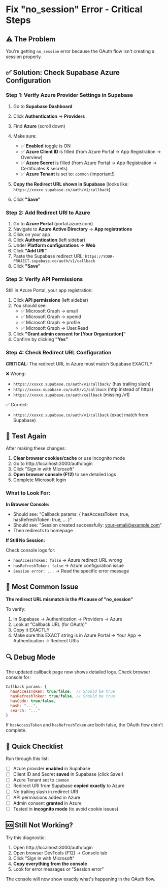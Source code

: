 # Fix "no_session" Error - Critical Steps

## ⚠️ The Problem

You're getting `no_session` error because the OAuth flow isn't creating a session properly.

## ✅ Solution: Check Supabase Azure Configuration

### Step 1: Verify Azure Provider Settings in Supabase

1. Go to **Supabase Dashboard**
2. Click **Authentication** → **Providers**
3. Find **Azure** (scroll down)
4. Make sure:
   - ✅ **Enabled** toggle is ON
   - ✅ **Azure Client ID** is filled (from Azure Portal → App Registration → Overview)
   - ✅ **Azure Secret** is filled (from Azure Portal → App Registration → Certificates & secrets)
   - ✅ **Azure Tenant** is set to: `common` (important!)
   
5. **Copy the Redirect URL shown in Supabase** (looks like: `https://xxxxx.supabase.co/auth/v1/callback`)
6. Click **"Save"**

### Step 2: Add Redirect URI to Azure

1. Go to **Azure Portal** (portal.azure.com)
2. Navigate to **Azure Active Directory** → **App registrations**
3. Click on your app
4. Click **Authentication** (left sidebar)
5. Under **Platform configurations** → **Web**
6. Click **"Add URI"**
7. Paste the Supabase redirect URL: `https://YOUR-PROJECT.supabase.co/auth/v1/callback`
8. Click **"Save"**

### Step 3: Verify API Permissions

Still in Azure Portal, your app registration:

1. Click **API permissions** (left sidebar)
2. You should see:
   - ✅ Microsoft Graph → email
   - ✅ Microsoft Graph → openid  
   - ✅ Microsoft Graph → profile
   - ✅ Microsoft Graph → User.Read
3. Click **"Grant admin consent for [Your Organization]"**
4. Confirm by clicking **"Yes"**

### Step 4: Check Redirect URL Configuration

**CRITICAL:** The redirect URL in Azure must match Supabase EXACTLY.

❌ Wrong:
- `https://xxxxx.supabase.co/auth/v1/callback/` (has trailing slash)
- `http://xxxxx.supabase.co/auth/v1/callback` (http instead of https)
- `https://xxxxx.supabase.co/auth/callback` (missing /v1)

✅ Correct:
- `https://xxxxx.supabase.co/auth/v1/callback` (exact match from Supabase)

## 🔄 Test Again

After making these changes:

1. **Clear browser cookies/cache** or use incognito mode
2. Go to http://localhost:3000/auth/login
3. Click "Sign in with Microsoft"
4. **Open browser console (F12)** to see detailed logs
5. Complete Microsoft login

### What to Look For:

**In Browser Console:**
- Should see: "Callback params: { hasAccessToken: true, hasRefreshToken: true, ... }"
- Should see: "Session created successfully: your-email@example.com"
- Then redirects to homepage

**If Still No Session:**

Check console logs for:
- `hasAccessToken: false` → Azure redirect URL wrong
- `hasRefreshToken: false` → Azure configuration issue
- `Session error: ...` → Read the specific error message

## 🎯 Most Common Issue

**The redirect URL mismatch is the #1 cause of "no_session"**

To verify:
1. In Supabase → Authentication → Providers → Azure
2. Look at "Callback URL (for OAuth)" 
3. Copy it EXACTLY
4. Make sure this EXACT string is in Azure Portal → Your App → Authentication → Redirect URIs

## 🔍 Debug Mode

The updated callback page now shows detailed logs. Check browser console for:

```javascript
Callback params: {
  hasAccessToken: true/false,  // Should be true
  hasRefreshToken: true/false, // Should be true
  hasCode: true/false,
  hash: "...",
  search: "..."
}
```

If `hasAccessToken` and `hasRefreshToken` are both false, the OAuth flow didn't complete.

## 📝 Quick Checklist

Run through this list:

- [ ] Azure provider **enabled** in Supabase
- [ ] Client ID and Secret **saved** in Supabase (click Save!)
- [ ] Azure Tenant set to `common`
- [ ] Redirect URI from Supabase **copied exactly** to Azure
- [ ] No trailing slash in redirect URI
- [ ] API permissions added in Azure
- [ ] Admin consent **granted** in Azure
- [ ] Tested in **incognito mode** (to avoid cookie issues)

## 🆘 Still Not Working?

Try this diagnostic:

1. Open http://localhost:3000/auth/login
2. Open browser DevTools (F12) → Console tab
3. Click "Sign in with Microsoft"
4. **Copy everything from the console**
5. Look for error messages or "Session error"

The console will now show exactly what's happening in the OAuth flow.
